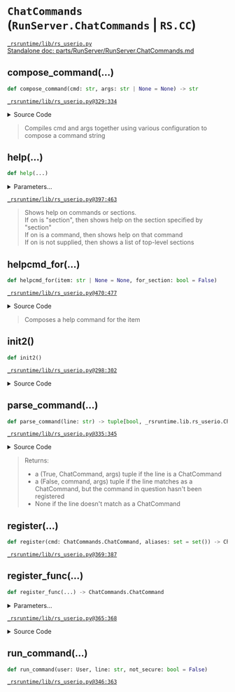 # `ChatCommands` (`RunServer.ChatCommands` | `RS.CC`)
[`_rsruntime/lib/rs_userio.py`](/_rsruntime/lib/rs_userio.py "Source")  
[Standalone doc: parts/RunServer/RunServer.ChatCommands.md](RunServer.ChatCommands)  

## compose_command(...)
```python
def compose_command(cmd: str, args: str | None = None) -> str
```

[`_rsruntime/lib/rs_userio.py@329:334`](/_rsruntime/lib/rs_userio.py#L329)

<details>
<summary>Source Code</summary>

```python
def compose_command(self, cmd: str, args: str | None = None) -> str:
    '''Compiles cmd and args together using various configuration to compose a command string'''
    return Config['chat_commands/patterns/line'].format(
        char=Config['chat_commands/patterns/char'], command=cmd,
        argsep=('' if args is None else ' '),
        args=('' if args is None else (args if isinstance(args, str) else ' '.join(args))))
```
</details>

> Compiles cmd and args together using various configuration to compose a command string

## help(...)
```python
def help(...)
```
<details>
<summary>Parameters...</summary>

```python
    user: User, on: str | Literal[section] | None = None, section: None | str = None,
    force_console: bool | None = None
```
</details>

[`_rsruntime/lib/rs_userio.py@397:463`](/_rsruntime/lib/rs_userio.py#L397)
> Shows help on commands or sections.  
> If on is "section", then shows help on the section specified by "section"  
> If on is a command, then shows help on that command  
> If on is not supplied, then shows a list of top-level sections

## helpcmd_for(...)
```python
def helpcmd_for(item: str | None = None, for_section: bool = False)
```

[`_rsruntime/lib/rs_userio.py@470:477`](/_rsruntime/lib/rs_userio.py#L470)

<details>
<summary>Source Code</summary>

```python
def helpcmd_for(self, item: str | None = None, for_section: bool = False):
    '''Composes a help command for the item'''
    if item is None:
        assert not for_section, 'item should be None only if for_section is False'
        return self.compose_command('help')
    elif for_section:
        return self.compose_command('help', ('section', item))
    return self.compose_command('help', item)
```
</details>

> Composes a help command for the item

## init2()
```python
def init2()
```

[`_rsruntime/lib/rs_userio.py@298:302`](/_rsruntime/lib/rs_userio.py#L298)

<details>
<summary>Source Code</summary>

```python
def init2(self):
    # Register hooks
    LineParser.register_chat_callback(self.run_command)
    # Register help command
    self.register_func(self.help, {'?',})
```
</details>

> <no doc>

## parse_command(...)
```python
def parse_command(line: str) -> tuple[bool, _rsruntime.lib.rs_userio.ChatCommands.ChatCommand | str, str]
```

[`_rsruntime/lib/rs_userio.py@335:345`](/_rsruntime/lib/rs_userio.py#L335)

<details>
<summary>Source Code</summary>

```python
def parse_command(self, line: str) -> tuple[bool, ChatCommand | str, str]:
    '''
        Returns:
          - a (True, ChatCommand, args) tuple if the line is a ChatCommand
          - a (False, command, args) tuple if the line matches as a ChatCommand, but the command in question hasn't been registered
          - None if the line doesn't match as a ChatCommand
    '''
    if m := self.command_patt.fullmatch(line):
        is_cmd = m.group('cmd') in self
        return (is_cmd, self[m.group('cmd')] if is_cmd else m.group('cmd'), m.group('args'))
    return None
```
</details>

> Returns:  
> - a (True, ChatCommand, args) tuple if the line is a ChatCommand  
> - a (False, command, args) tuple if the line matches as a ChatCommand, but the command in question hasn't been registered  
> - None if the line doesn't match as a ChatCommand

## register(...)
```python
def register(cmd: ChatCommands.ChatCommand, aliases: set = set()) -> ChatCommands.ChatCommand
```

[`_rsruntime/lib/rs_userio.py@369:387`](/_rsruntime/lib/rs_userio.py#L369)
> <no doc>

## register_func(...)
```python
def register_func(...) -> ChatCommands.ChatCommand
```
<details>
<summary>Parameters...</summary>

```python
    func: Callable(User, Ellipsis), aliases: set = set(), permission: Perm = 80,
    help_section: str | tuple[str, ...] = ()
```
</details>

[`_rsruntime/lib/rs_userio.py@365:368`](/_rsruntime/lib/rs_userio.py#L365)

<details>
<summary>Source Code</summary>

```python
def register_func(self, func: typing.Callable[[UserManager.User, ...], None], aliases: set = set(), *, permission: UserManager.Perm = UserManager.Perm.USER, help_section: str | tuple[str, ...] = ()) -> 'ChatCommands.ChatCommand':
    cc = self.ChatCommand(func, permission=permission, help_section=help_section)
    self.register(cc, aliases)
    return cc
```
</details>

> <no doc>

## run_command(...)
```python
def run_command(user: User, line: str, not_secure: bool = False)
```

[`_rsruntime/lib/rs_userio.py@346:363`](/_rsruntime/lib/rs_userio.py#L346)
> <no doc>